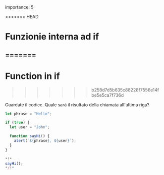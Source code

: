 importance: 5

<<<<<<< HEAD
# Funzionie interna ad if
=======
---
# Function in if
>>>>>>> b258d7d5b635c88228f7556e14fbe5e5ca7f736d

Guardate il codice. Quale sarà il risultato della chiamata all'ultima riga?

```js run
let phrase = "Hello";

if (true) {
  let user = "John";

  function sayHi() {
    alert(`${phrase}, ${user}`);
  }
}

*!*
sayHi();
*/!*
```
